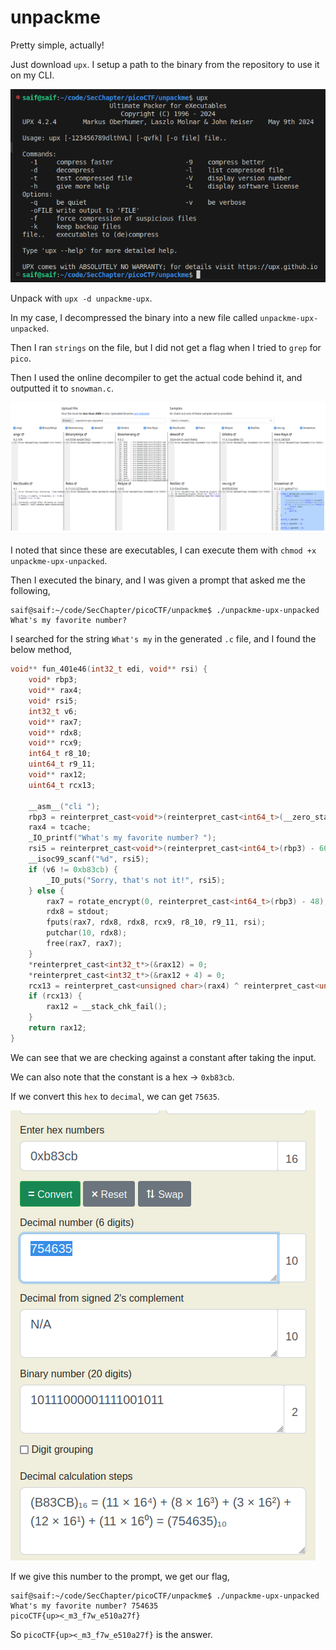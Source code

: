 # unpackme

Pretty simple, actually!

Just download `upx`. I setup a path to the binary from the repository to use it on my CLI.

![upx](image.png)

Unpack with `upx -d unpackme-upx`.

In my case, I decompressed the binary into a new file called `unpackme-upx-unpacked`.

Then I ran `strings` on the file, but I did not get a flag when I tried to `grep` for `pico`.

Then I used the online decompiler to get the actual code behind it, and outputted it to `snowman.c`.

![snowman](image-1.png)

I noted that since these are executables, I can execute them with `chmod +x unpackme-upx-unpacked`.

Then I executed the binary, and I was given a prompt that asked me the following,

```text
saif@saif:~/code/SecChapter/picoCTF/unpackme$ ./unpackme-upx-unpacked 
What's my favorite number?
```

I searched for the string `What's my` in the generated `.c` file, and I found the below method,

```c
void** fun_401e46(int32_t edi, void** rsi) {
    void* rbp3;
    void** rax4;
    void* rsi5;
    int32_t v6;
    void** rax7;
    void** rdx8;
    void** rcx9;
    int64_t r8_10;
    uint64_t r9_11;
    void** rax12;
    uint64_t rcx13;

    __asm__("cli ");
    rbp3 = reinterpret_cast<void*>(reinterpret_cast<int64_t>(__zero_stack_offset()) - 8);
    rax4 = tcache;
    _IO_printf("What's my favorite number? ");
    rsi5 = reinterpret_cast<void*>(reinterpret_cast<int64_t>(rbp3) - 60);
    __isoc99_scanf("%d", rsi5);
    if (v6 != 0xb83cb) {
        _IO_puts("Sorry, that's not it!", rsi5);
    } else {
        rax7 = rotate_encrypt(0, reinterpret_cast<int64_t>(rbp3) - 48);
        rdx8 = stdout;
        fputs(rax7, rdx8, rdx8, rcx9, r8_10, r9_11, rsi);
        putchar(10, rdx8);
        free(rax7, rax7);
    }
    *reinterpret_cast<int32_t*>(&rax12) = 0;
    *reinterpret_cast<int32_t*>(&rax12 + 4) = 0;
    rcx13 = reinterpret_cast<unsigned char>(rax4) ^ reinterpret_cast<unsigned char>(tcache);
    if (rcx13) {
        rax12 = __stack_chk_fail();
    }
    return rax12;
}
```

We can see that we are checking against a constant after taking the input.

We can also note that the constant is a hex -> `0xb83cb`.

If we convert this `hex` to `decimal`, we can get `75635`.

![hex-to-dec](image-2.png)

If we give this number to the prompt, we get our flag,

```text
saif@saif:~/code/SecChapter/picoCTF/unpackme$ ./unpackme-upx-unpacked 
What's my favorite number? 754635
picoCTF{up><_m3_f7w_e510a27f}
```

So `picoCTF{up><_m3_f7w_e510a27f}` is the answer.

